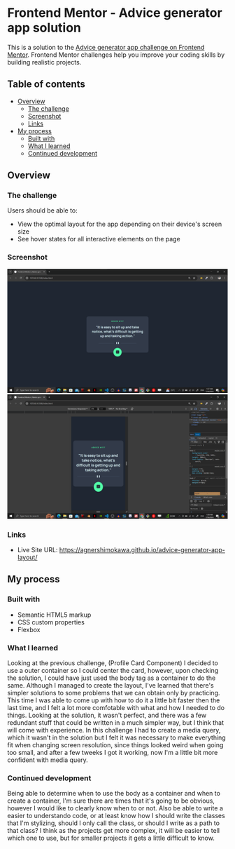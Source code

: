 # Frontend Mentor - Advice generator app solution

This is a solution to the [Advice generator app challenge on Frontend Mentor](https://www.frontendmentor.io/challenges/advice-generator-app-QdUG-13db). Frontend Mentor challenges help you improve your coding skills by building realistic projects.

## Table of contents

- [Overview](#overview)
  - [The challenge](#the-challenge)
  - [Screenshot](#screenshot)
  - [Links](#links)
- [My process](#my-process)
  - [Built with](#built-with)
  - [What I learned](#what-i-learned)
  - [Continued development](#continued-development)

## Overview

### The challenge

Users should be able to:

- View the optimal layout for the app depending on their device's screen size
- See hover states for all interactive elements on the page

### Screenshot

![Desktop view](./src/design/Screenshot%202024-07-16%20012802.png)
![Mobile view](./src/design/Screenshot%202024-07-16%20012854.png)

### Links

- Live Site URL: https://agnershimokawa.github.io/advice-generator-app-layout/

## My process

### Built with

- Semantic HTML5 markup
- CSS custom properties
- Flexbox

### What I learned

Looking at the previous challenge, (Profile Card Component) I decided to use a outer container so I could center the card, however, upon checking the solution, I could have just used the body tag as a container to do the same. Although I managed to create the layout, I've learned that there's simpler solutions to some problems that we can obtain only by practicing. This time I was able to come up with how to do it a little bit faster then the last time, and I felt a lot more comfotable with what and how I needed to do things.
Looking at the solution, it wasn't perfect, and there was a few redundant stuff that could be written in a much simpler way, but I think that will come with experience.
In this challenge I had to create a media query, which it wasn't in the solution but I felt it was necessary to make everything fit when changing screen resolution, since things looked weird when going too small, and after a few tweeks I got it working, now I'm a little bit more confident with media query. 

### Continued development

Being able to determine when to use the body as a container and when to create a container, I'm sure there are times that it's going to be obvious, however I would like to clearly know when to or not. 
Also be able to write a easier to understando code, or at least know how I should write the classes that I'm stylizing, should I only call the class, or should I write as a path to that class? I think as the projects get more complex, it will be easier to tell which one to use, but for smaller projects it gets a little difficult to know.
